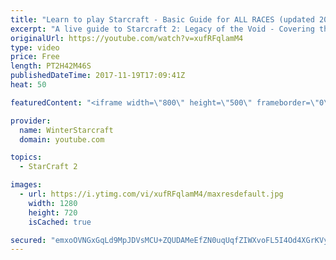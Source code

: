 ```yaml
---
title: "Learn to play Starcraft - Basic Guide for ALL RACES (updated 2017)"
excerpt: "A live guide to Starcraft 2: Legacy of the Void - Covering the basics and build orders for all of the races, and covering the important decisions to be made early in the game.  Not a step by step guide but a demonstration once you have the very basics of the units and races!"
originalUrl: https://youtube.com/watch?v=xufRFqlamM4
type: video
price: Free
length: PT2H42M46S
publishedDateTime: 2017-11-19T17:09:41Z
heat: 50

featuredContent: "<iframe width=\"800\" height=\"500\" frameborder=\"0\" src=\"https://www.youtube.com/embed/xufRFqlamM4\" allow=\"accelerometer; autoplay; encrypted-media; gyroscope; picture-in-picture\" allowfullscreen></iframe>"

provider:
  name: WinterStarcraft
  domain: youtube.com

topics:
  - StarCraft 2

images:
  - url: https://i.ytimg.com/vi/xufRFqlamM4/maxresdefault.jpg
    width: 1280
    height: 720
    isCached: true

secured: "emxoOVNGxGqLd9MpJDVsMCU+ZQUDAMeEfZN0uqUqfZIWXvoFL5I4Od4XGrKVykfF/LOse9fu/G28wQIDhuj0CC4ihl1GMUhS46gNB1e9ubZ6cxMx2tz/9QLpPsg+glVmtpVhowqK24BJH4Kmjwf5fo+pDx9Wheh8mItuMi7paxyUoz2nxZR+VyGp1mGNRGjKs1UuITkMhTmdofOtftn5cU96EQ5fXov27B7NTsDHV/4amDk7sOYOVpz95DNsnYiqL/VNcXhX2CFWfKpaP5IiBlcjLGlpVAAaKGYnkecKlVMGWL+wfKnAR5u5UAmRGwny5BpMvj/59da3Ble+OImQ5qL+4xX3/adr3rtUbM5FtS7jl/voObmMCK/UE6NNq1ZJpGrUDbCvizYy91MDK82ySdm1lbTullSfGr/AKN5O4AuJSi9ckNt8ewlOl0HLUIlA;wDwG90BRoThaCtVb9k3D8A=="
---
```


